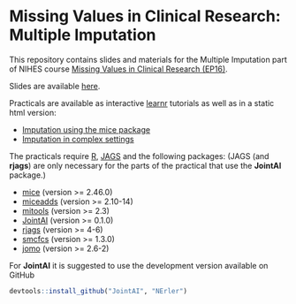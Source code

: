 # Missing Values in Clinical Research: Multiple Imputation
This repository contains slides and materials for the Multiple Imputation part of NIHES course
[Missing Values in Clinical Research (EP16)](https://www.nihes.com/course/ep16_missing_values_in_clinical_research/).

Slides are available [here](https://github.com/NErler/MultipleImputationCourse/blob/master/Slides/MICourse_Slides.pdf).

Practicals are available as interactive [learnr](https://rstudio.github.io/learnr/) tutorials as well as in a static html version:
* [Imputation using the mice package](https://github.com/NErler/MultipleImputationCourse/blob/master/Practicals/MICE/Practical_MICE.html)
* [Imputation in complex settings](https://github.com/NErler/MultipleImputationCourse/blob/master/Practicals/MIadvanced/Practical_MIadvanced.html)

The practicals require [R](https://cran.r-project.org/), [JAGS](https://sourceforge.net/projects/mcmc-jags/files/) and the following packages:
(JAGS (and **rjags**) are only necessary for the parts of the practical that use the **JointAI** package.)
* [mice](https://cran.r-project.org/web/packages/mice) (version >= 2.46.0)
* [miceadds](https://cran.r-project.org/web/packages/miceadds) (version >= 2.10-14)
* [mitools](https://cran.r-project.org/web/packages/mitools) (version >= 2.3)
* [JointAI](https://cran.r-project.org/web/packages/JointAI) (version >= 0.1.0)
* [rjags](https://cran.r-project.org/web/packages/rjags) (version >= 4-6)
* [smcfcs](https://cran.r-project.org/web/packages/smcfcs) (version >= 1.3.0)
* [jomo](https://cran.r-project.org/web/packages/jomo) (version >= 2.6-2)

For **JointAI** it is suggested to use the development version available on GitHub
```r
devtools::install_github("JointAI", "NErler")
```

